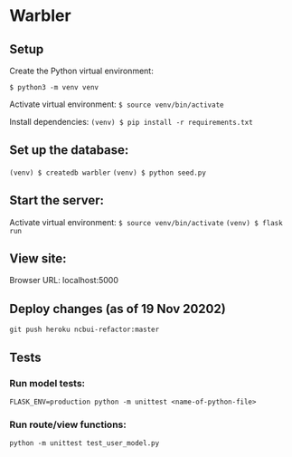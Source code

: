 # Warbler

## Setup
Create the Python virtual environment:

`$ python3 -m venv venv`

Activate virtual environment:
`$ source venv/bin/activate`

Install dependencies:
`(venv) $ pip install -r requirements.txt`


## Set up the database:

`(venv) $ createdb warbler`
`(venv) $ python seed.py`


## Start the server:

Activate virtual environment:
`$ source venv/bin/activate`
`(venv) $ flask run`

## View site:

Browser URL: localhost:5000

## Deploy changes (as of 19 Nov 20202)

`git push heroku ncbui-refactor:master`


## Tests

### Run model tests:

`FLASK_ENV=production python -m unittest <name-of-python-file>`

### Run route/view functions:

`python -m unittest test_user_model.py`

